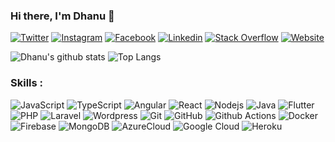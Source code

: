 ### Hi there, I'm Dhanu 👋

[![Twitter](https://img.shields.io/badge/-Twitter-222222?style=flat-square&logo=twitter&logoColor=white&link=https://twitter.com/iamSafnaj/)](https://twitter.com/iamSafnaj/)
[![Instagram](https://img.shields.io/badge/Instagram-222222?&style=flat-square&logo=instagram&logoColor=white&link=https://www.instagram.com/iam_safnaj)](https://www.instagram.com/iam_safnaj)
[![Facebook](https://img.shields.io/badge/Facebook-222222?&style=flat-square&logo=facebook&logoColor=white&link=https://www.facebook.com/ahamed.safnaj)](https://www.facebook.com/ahamed.safnaj)
[![Linkedin](https://img.shields.io/badge/-LinkedIn-222222?style=flat-square&logo=Linkedin&logoColor=white&link=https://www.linkedin.com/in/ahamed-safnaj/)](https://www.linkedin.com/in/ahamed-safnaj/)
[![Stack Overflow](https://img.shields.io/badge/-Stack%20Overflow-222222?style=flat-square&logo=stack-overflow&logoColor=white&link=https://stackoverflow.com/users/9752928/ahamed-safnaj)](https://stackoverflow.com/users/9752928/ahamed-safnaj)
[![Website](https://img.shields.io/badge/WebSite-222222?&style=flat-square&logo=google-chrome&logoColor=white&link=https://ahamedsafnaj.com)](https://ahamedsafnaj.com)

![Dhanu's github stats](https://github-readme-stats.vercel.app/api?username=Danushan99&show_icons=true&hide_border=true) ![Top Langs](https://github-readme-stats.vercel.app/api/top-langs/?username=Danushan99&layout=compact)


<!--

⚡ Second Year Undergraduate at [SLIIT](https://www.sliit.lk) <br/>
⚡ Second Year Undergraduate at [SLIIT](https://www.sliit.lk) <br/>
⚡ application Developer <br/> -->


### Skills : <br/>
<!-- ![HTML5](https://img.shields.io/badge/-HTML5-E34F26?style=flat-square&logo=html5&logoColor=white)
![CSS3](https://img.shields.io/badge/-CSS3-1572B6?style=flat-square&logo=css3)
![Bootstrap](https://img.shields.io/badge/-Bootstrap-563D7C?style=flat-square&logo=bootstrap) -->
![JavaScript](https://img.shields.io/badge/-JavaScript-black?style=flat-square&logo=javascript)
![TypeScript](https://img.shields.io/badge/-TypeScript-007ACC?style=flat-square&logo=typescript)
![Angular](https://img.shields.io/badge/-Angular-DD0031?style=flat-square&logo=angular)
![React](https://img.shields.io/badge/-React.js-2088FF?style=flat-square&logo=react)
![Nodejs](https://img.shields.io/badge/-Nodejs-black?style=flat-square&logo=Node.js)
![Java](https://img.shields.io/badge/-Java-red?style=flat-square&logo=java)
![Flutter](https://img.shields.io/badge/-Flutter-02569B?style=flat-square&logo=flutter)
![PHP](https://img.shields.io/badge/PHP-black?style=flat-square&logo=php)
![Laravel](https://img.shields.io/badge/Laravel-black?style=flat-square&logo=laravel)
![Wordpress](https://img.shields.io/badge/Wordpress-1572B6?style=flat-square&logo=wordpress)
![Git](https://img.shields.io/badge/-Git-black?style=flat-square&logo=git)
![GitHub](https://img.shields.io/badge/-GitHub-181717?style=flat-square&logo=github)
![Github Actions](http://img.shields.io/badge/-Github%20Actions-2088FF?style=flat-square&logo=github-actions&logoColor=ffffff)
![Docker](https://img.shields.io/badge/-Docker-black?style=flat-square&logo=docker)
![Firebase](https://img.shields.io/badge/Firebase-007ACC?style=flat-square&logo=firebase)
![MongoDB](https://img.shields.io/badge/-MongoDB-black?style=flat-square&logo=mongodb)
![AzureCloud](https://img.shields.io/badge/Microsoft%20Azure-02569B?style=flat-square&logo=microsoft-azure)
![Google Cloud](https://img.shields.io/badge/Google%20Cloud-black?style=flat-square&logo=google-cloud)
![Heroku](https://img.shields.io/badge/-Heroku-430098?style=flat-square&logo=heroku)
